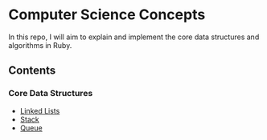 Computer Science Concepts
=========================
In this repo, I will aim to explain and implement the core data structures and algorithms in Ruby.

## Contents
### Core Data Structures
- [Linked Lists](data_structures/linked_lists/linked_lists.md)
- [Stack](data_structures/stack/stack.md)
- [Queue](data_structures/queue/queue.md)
